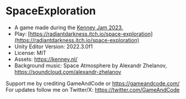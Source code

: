 # SpaceExploration
- A game made during the [Kenney Jam 2023.](https://itch.io/jam/kenney-jam-2023)
- Play: [https://radiantdarkness.itch.io/space-exploration](https://radiantdarkness.itch.io/space-exploration)
- Unity Editor Version: 2022.3.0f1
- License: MIT
- Assets: https://kenney.nl/
- Background music: Space Atmosphere by Alexandr Zhelanov, https://soundcloud.com/alexandr-zhelanov


Support me by crediting GameAndCode or https://gameandcode.com/  
For updates follow me on Twitter/X: https://twitter.com/GameAndCode 
